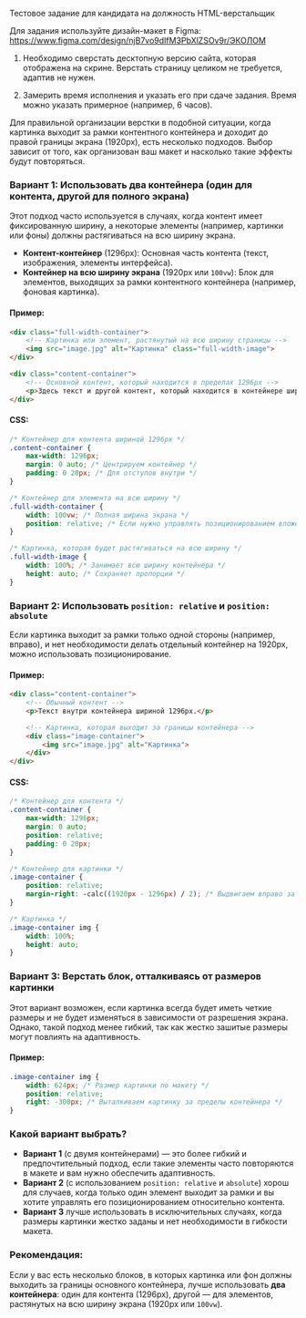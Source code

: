 Тестовое задание для кандидата на должность
HTML-верстальщик


Для задания используйте дизайн-макет в Figma:
https://www.figma.com/design/njB7vo9dIfM3PbXlZSOv9r/ЭКОЛОМ

1. Необходимо сверстать десктопную версию сайта, которая отображена на скрине. Верстать страницу целиком не требуется, адаптив не нужен.

2. Замерить время исполнения и указать его при сдаче задания. Время можно указать примерное (например, 6 часов).


Для правильной организации верстки в подобной ситуации, когда картинка выходит за рамки контентного контейнера и доходит до правой границы экрана (1920px), есть несколько подходов. Выбор зависит от того, как организован ваш макет и насколько такие эффекты будут повторяться.

### Вариант 1: Использовать два контейнера (один для контента, другой для полного экрана)
Этот подход часто используется в случаях, когда контент имеет фиксированную ширину, а некоторые элементы (например, картинки или фоны) должны растягиваться на всю ширину экрана.

- **Контент-контейнер** (1296px): Основная часть контента (текст, изображения, элементы интерфейса).
- **Контейнер на всю ширину экрана** (1920px или `100vw`): Блок для элементов, выходящих за рамки контентного контейнера (например, фоновая картинка).

#### Пример:
```html
<div class="full-width-container">
    <!-- Картинка или элемент, растянутый на всю ширину страницы -->
    <img src="image.jpg" alt="Картинка" class="full-width-image">
</div>

<div class="content-container">
    <!-- Основной контент, который находится в пределах 1296px -->
    <p>Здесь текст и другой контент, который находится в контейнере шириной 1296px.</p>
</div>
```

#### CSS:
```css
/* Контейнер для контента шириной 1296px */
.content-container {
    max-width: 1296px;
    margin: 0 auto; /* Центрируем контейнер */
    padding: 0 20px; /* Для отступов внутри */
}

/* Контейнер для элемента на всю ширину */
.full-width-container {
    width: 100vw; /* Полная ширина экрана */
    position: relative; /* Если нужно управлять позиционированием вложенных элементов */
}

/* Картинка, которая будет растягиваться на всю ширину */
.full-width-image {
    width: 100%; /* Занимает всю ширину контейнера */
    height: auto; /* Сохраняет пропорции */
}
```

### Вариант 2: Использовать `position: relative` и `position: absolute`
Если картинка выходит за рамки только одной стороны (например, вправо), и нет необходимости делать отдельный контейнер на 1920px, можно использовать позиционирование.

#### Пример:
```html
<div class="content-container">
    <!-- Обычный контент -->
    <p>Текст внутри контейнера шириной 1296px.</p>

    <!-- Картинка, которая выходит за границы контейнера -->
    <div class="image-container">
        <img src="image.jpg" alt="Картинка">
    </div>
</div>
```

#### CSS:
```css
/* Контейнер для контента */
.content-container {
    max-width: 1296px;
    margin: 0 auto;
    position: relative;
    padding: 0 20px;
}

/* Контейнер для картинки */
.image-container {
    position: relative;
    margin-right: -calc((1920px - 1296px) / 2); /* Выдвигаем вправо за пределы контейнера */
}

/* Картинка */
.image-container img {
    width: 100%;
    height: auto;
}
```

### Вариант 3: Верстать блок, отталкиваясь от размеров картинки
Этот вариант возможен, если картинка всегда будет иметь четкие размеры и не будет изменяться в зависимости от разрешения экрана. Однако, такой подход менее гибкий, так как жестко зашитые размеры могут повлиять на адаптивность.

#### Пример:
```css
.image-container img {
    width: 624px; /* Размер картинки по макету */
    position: relative;
    right: -300px; /* Выталкиваем картинку за пределы контейнера */
}
```

### Какой вариант выбрать?

- **Вариант 1** (с двумя контейнерами) — это более гибкий и предпочтительный подход, если такие элементы часто повторяются в макете и вам нужно обеспечить адаптивность.
- **Вариант 2** (с использованием `position: relative` и `absolute`) хорош для случаев, когда только один элемент выходит за рамки и вы хотите управлять его позиционированием относительно контента.
- **Вариант 3** лучше использовать в исключительных случаях, когда размеры картинки жестко заданы и нет необходимости в гибкости макета.

### Рекомендация:
Если у вас есть несколько блоков, в которых картинка или фон должны выходить за границы основного контейнера, лучше использовать **два контейнера**: один для контента (1296px), другой — для элементов, растянутых на всю ширину экрана (1920px или `100vw`).